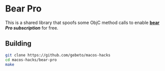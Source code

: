 # Bear Pro

This is a shared library that spoofs some ObjC method calls to enable **[bear](https://apps.apple.com/ua/app/bear/id1091189122?mt=12) *Pro subscription*** for free.

## Building
```sh
git clone https://github.com/gebeto/macos-hacks
cd macos-hacks/bear-pro
make
```
